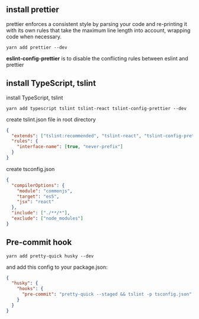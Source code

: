 ## install prettier

prettier enforces a consistent style by parsing your code and re-printing it with its own rules that take the maximum line length into account, wrapping code when necessary.

`yarn add prettier --dev`

**eslint-config-prettier** is to disable the conflicting rules between eslint and prettier

## install TypeScript, tslint

install TypeScript, tslint

`yarn add typescript tslint tslint-react tslint-config-prettier --dev`

create tslint.json file in root directory

```json
{
  "extends": ["tslint:recommended", "tslint-react", "tslint-config-prettier"],
  "rules": {
    "interface-name": [true, "never-prefix"]
  }
}
```

create tsconfig.json

```json
{
  "compilerOptions": {
    "module": "commonjs",
    "target": "es5",
    "jsx": "react"
  },
  "include": ["./**/*"],
  "exclude": ["node_modules"]
}
```

## Pre-commit hook

`yarn add pretty-quick husky --dev`

and add this config to your package.json:

```json
{
  "husky": {
    "hooks": {
      "pre-commit": "pretty-quick --staged && tslint -p tsconfig.json"
    }
  }
}
```
